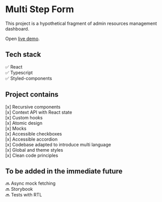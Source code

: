 # Multi Step Form

This project is a hypothetical fragment of admin resources management dashboard.

Open [live demo](https://davethewebdev.github.io/multi-step-form/).

## Tech stack

:white_check_mark: React  
:white_check_mark: Typescript  
:white_check_mark: Styled-components

## Project contains

[x] Recursive components  
[x] Context API with React state  
[x] Custom hooks  
[x] Atomic design  
[x] Mocks  
[x] Accessible checkboxes  
[x] Accessible accordion  
[x] Codebase adapted to introduce multi language  
[x] Global and theme styles  
[x] Clean code principles

## To be added in the immediate future

:soon: Async mock fetching  
:soon: Storybook  
:soon: Tests with RTL
